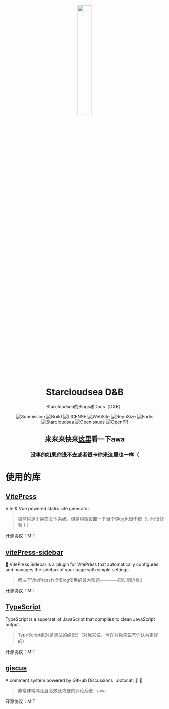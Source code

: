 <div align="center">

<img width="30%" height="30%" src="https://github.com/Starcloudsea/StarseaDB/assets/84891987/372e59e2-5830-41e0-ab51-8ab702142098"/>
  
# Starcloudsea D&B

Starcloudsea的Blogs和Docs（D&B）

![Submission](https://img.shields.io/github/last-commit/Starcloudsea/StarseaDB?display_timestamp=committer&style=for-the-badge&logo=github&label=Last%20Submission&color=%230077FF)
![Build](https://img.shields.io/github/actions/workflow/status/Starcloudsea/StarseaDB/deploy.yml?style=for-the-badge&logo=github&color=%230077FF)
![LICENSE](https://img.shields.io/github/license/Starcloudsea/StarseaDB?style=for-the-badge&color=%230077FF)
![WebSite](https://img.shields.io/website?url=https%3A%2F%2Fstarcloudsea.github.io%2FStarseaDB&up_color=%230077FF&down_color=%23FF0000&style=for-the-badge&logo=vite&logoColor=%23FFFFFF)
![RepoSize](https://img.shields.io/github/repo-size/Starcloudsea/StarseaDB?style=for-the-badge&logo=github&color=%230077FF)
![Forks](https://img.shields.io/github/forks/Starcloudsea/StarseaDB?style=for-the-badge&logo=github&color=%230077FF)
![Starcloudsea](https://img.shields.io/github/stars/Starcloudsea/StarseaDB?style=for-the-badge&logo=github&color=%230077FF)
![OpenIssues](https://img.shields.io/github/issues/Starcloudsea/StarseaDB?style=for-the-badge&logo=github&color=%230077FF)
![OpenPR](https://img.shields.io/github/issues-pr-raw/Starcloudsea/StarseaDB?style=for-the-badge&logo=github&color=%230077FF)

## 来来来快来[这里](https://starcloudsea.github.io/StarseaDB)看一下awa

### 没事的如果你进不去或者很卡你来[这里](https://starcloudsea.gitlab.io/StarseaDB)也一样（

</div>

# 使用的库

## [VitePress](https://github.com/vuejs/vitepress)

Vite & Vue powered static site generator.

> 虽然只是个静态文本系统，但是稍微设置一下当个Blog也很不错（UI也很好看！）

开源协议：MIT

## [vitePress-sidebar](https://github.com/jooy2/vitepress-sidebar)

🔌 VitePress Sidebar is a plugin for VitePress that automatically configures and manages the sidebar of your page with simple settings.

> 解决了VitePress作为Blog使用的最大难题————自动侧边栏;)

开源协议：MIT

## [TypeScript](https://github.com/microsoft/TypeScript)

TypeScript is a superset of JavaScript that compiles to clean JavaScript output.

> TypeScript绝对是网站的绝配:)（对我来说，也许对你来说有你认为更好的）

开源协议：MIT

## [giscus](https://github.com/giscus/giscus)

A comment system powered by GitHub Discussions. :octocat: 💬 💎

> 非常非常漂亮且高效还方便的评论系统！awa

开源协议：MIT